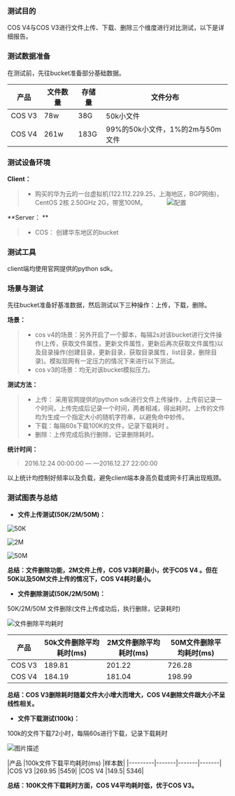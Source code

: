 ### 测试目的
COS V4与COS V3进行文件上传、下载、删除三个维度进行对比测试，以下是详细报告。

### 测试数据准备
在测试前，先往bucket准备部分基础数据。

|产品	|文件数量 |	存储量 |	文件分布 |
|--------|--------|----------|--------|
|COS V3 |	78w|	38G|	50k小文件|
|COS V4  |	261w	| 183G	|99%的50k小文件，1%的2m与50m文件|

### 测试设备环境
**Client：**


>- 购买的华为云的一台虚拟机(122.112.229.25，上海地区，BGP网络)，
>CentOS 2核 2.50GHz 2G，带宽100M。
          
![配置](http://imgcache.tce.fsphere.cn/static/mc.qcloudimg.com/static/img/69e33867c4dafc5c3236cb297f967531/image.png)


**Server： **


>- COS： 创建华东地区的bucket       


### 测试工具
client端均使用官网提供的python sdk。

### 场景与测试
先往bucket准备好基准数据，然后测试以下三种操作：上传，下载，删除。

**场景：**


>- cos v4的场景：另外开启了一个脚本，每隔2s对该bucket进行文件操作(上传，获取文件属性，更新文件属性，更新后再次获取文件属性)以及目录操作(创建目录，更新目录，获取目录属性，list目录，删除目录)。模拟现网有一定压力的情况下来进行以下测试。
>- cos v3的场景：均无对该bucket模拟压力。


**测试方法：**


>- 上传： 采用官网提供的python sdk进行文件上传操作，上传前记录一个时间，上传完成后记录一个时间，两者相减，得出耗时。上传的文件均为生成一个指定大小的随机字符串，以避免命中妙传。
>- 下载：每隔60s下载100K的文件，记录下载耗时 。
>- 删除：上传完成后执行删除，记录删除耗时。

**统计时间：**

>2016.12.24 00:00:00  — —2016.12.27 22:00:00

以上统计均控制好频率以及负载，避免client端本身高负载或网卡打满出现瓶颈。

### 测试图表与总结

- **文件上传测试(50K/2M/50M)：**

![50K](http://imgcache.tce.fsphere.cn/static/mc.qcloudimg.com/static/img/141dd2f376c7a9b37e7d04ae72c0764d/50K3.png)

![2M](http://imgcache.tce.fsphere.cn/static/mc.qcloudimg.com/static/img/e63d09e94f8f20c23c717c429c7a2905/2M2.png)


![50M](http://imgcache.tce.fsphere.cn/static/mc.qcloudimg.com/static/img/46dda2f037ad2ca321823189694ba6ad/50M2.png)


**总结：文件删除功能，2M文件上传，COS V3耗时最小，优于COS V4 。但在50K以及50M文件上传的情况下，COS V4耗时最小。**


- **文件删除测试(50K/2M/50M)：**

50K/2M/50M 文件删除(文件上传成功后，执行删除，记录耗时)


![文件删除平均耗时](http://imgcache.tce.fsphere.cn/static/mc.qcloudimg.com/static/img/84e1f9f536925c8ba3575de5afdde3d6/image.png)

|产品   |50k文件删除平均耗时(ms)|	2M文件删除平均耗时(ms)|50M文件删除平均耗时(ms)|
|--------|--------|--------|--------|
|COS V3	 | 189.81|	201.22|	726.28|
|COS V4	 | 184.19|	181.04	|198.99|


**总结：COS V3删除耗时随着文件大小增大而增大，COS V4删除文件跟大小不呈线性相关。**




- **文件下载测试(100k)：**

100k的文件下载72小时，每隔60s进行下载，记录下载耗时


![图片描述](http://imgcache.tce.fsphere.cn/static/mc.qcloudimg.com/static/img/8d89db4ece7cffa638403e0c07d62035/100K.png)


|产品	|100k文件下载平均耗时(ms)	|样本数|
|---------|-------|-------|-------|
|COS V3	  |269.95	|5459|
|COS V4	  |149.5|	5346|


**总结：100K文件下载耗时方面，COS V4平均耗时低，优于COS V3。**




